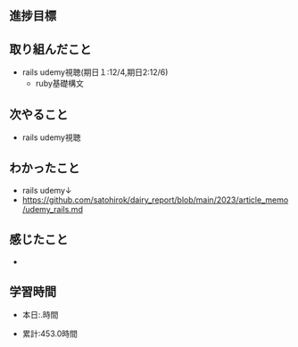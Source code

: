 ## 進捗目標

## 取り組んだこと
- rails udemy視聴(期日１:12/4,期日2:12/6)
  - ruby基礎構文


## 次やること
- rails udemy視聴

  
## わかったこと
* rails udemy↓
* https://github.com/satohirok/dairy_report/blob/main/2023/article_memo/udemy_rails.md



## 感じたこと
- 

## 学習時間
- 本日:.時間

- 累計:453.0時間

